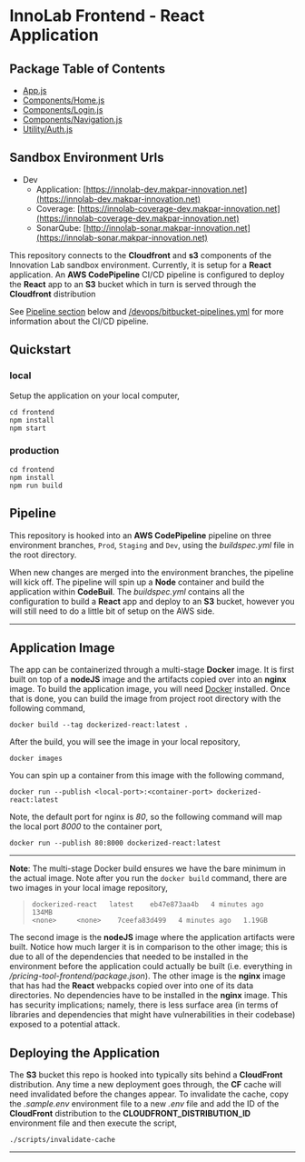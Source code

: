 # InnoLab Frontend - React Application


## Package Table of Contents
- [App.js](/App.js.html)
- [Components/Home.js](/Components_Home_Home.js.html)
- [Components/Login.js](/Components_Login_Login.js.html)
- [Components/Navigation.js](/Components_Navigation_Navigation.js.html)
- [Utility/Auth.js](/Utility_Auth.js.html)

## Sandbox Environment Urls
- Dev
    - Application: [https://innolab-dev.makpar-innovation.net](https://innolab-dev.makpar-innovation.net)
    - Coverage: [https://innolab-coverage-dev.makpar-innovation.net](https://innolab-coverage-dev.makpar-innovation.net)
    - SonarQube: [http://innolab-sonar.makpar-innovation.net](https://innolab-sonar.makpar-innovation.net)

This repository connects to the **Cloudfront** and **s3** components of the Innovation Lab sandbox environment. Currently, it is setup for a **React** application. An **AWS CodePipeline** CI/CD pipeline is configured to deploy the **React** app to an **S3** bucket which in turn is served through the **Cloudfront** distribution

See [Pipeline section](#pipeline) below and [/devops/bitbucket-pipelines.yml](/devops/bitbucket-pipelines.yml) for more information about the CI/CD pipeline.

## Quickstart

### local

Setup the application on your local computer,

```
cd frontend
npm install
npm start
```

### production

```
cd frontend
npm install
npm run build
```

## Pipeline

This repository is hooked into an **AWS CodePipeline** pipeline on three environment branches, `Prod`,  `Staging` and `Dev`, using the *buildspec.yml* file in the root directory. 

When new changes are merged into the environment branches, the pipeline will kick off. The pipeline will spin up a **Node** container and build the application within **CodeBuil**. The *buildspec.yml* contains all the configuration to build a **React** app and deploy to an **S3** bucket, however you will still need to do a little bit of setup on the AWS side.

---

## Application Image

The app can be containerized through a multi-stage **Docker** image. It is first built on top of a **nodeJS** image and the artifacts copied over into an **nginx** image. To build the application image, you will need [Docker]() installed. Once that is done, you can build the image from project root directory with the following command,

`docker build --tag dockerized-react:latest .`

After the build, you will see the image in your local repository,

`docker images`

You can spin up a container from this image with the following command,

`docker run --publish <local-port>:<container-port> dockerized-react:latest`

Note, the default port for nginx is *80*, so the following command will map the local port *8000* to the container port,

`docker run --publish 80:8000 dockerized-react:latest`

---
**Note**: The multi-stage Docker build ensures we have the bare minimum in the actual image. Note after you run the `docker build` command, there are two images in your local image repository, 

> `dockerized-react   latest    eb47e873aa4b   4 minutes ago   134MB`      
> `<none>     <none>    7ceefa83d499   4 minutes ago   1.19GB`

The second image is the **nodeJS** image where the application artifacts were built. Notice how much larger it is in comparison to the other image; this is due to all of the dependencies that needed to be installed in the environment before the application could actually be built (i.e. everything in */pricing-tool-frontend/package.json*). The other image is the **nginx** image that has had the **React** webpacks copied over into one of its data directories. No dependencies have to be installed in the **nginx** image. This has security implications; namely, there is less surface area (in terms of libraries and dependencies that might have vulnerabilities in their codebase) exposed to a potential attack.


## Deploying the Application

The **S3** bucket this repo is hooked into typically sits behind a **CloudFront** distribution. Any time a new deployment goes through, the **CF** cache will need invalidated before the changes appear. To invalidate the cache, copy the *.sample.env* environment file to a new *.env* file and add the ID of the **CloudFront** distribution to the **CLOUDFRONT_DISTRIBUTION_ID** environment file and then execute the script,

```
./scripts/invalidate-cache
```

---
